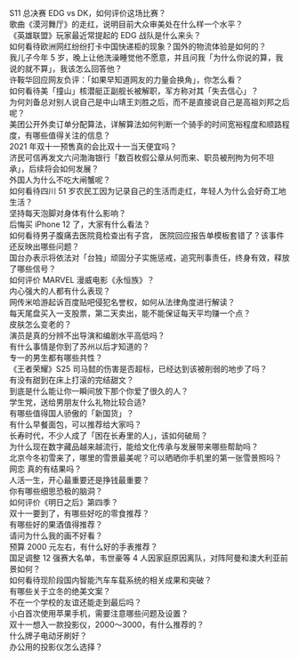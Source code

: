S11 总决赛 EDG vs DK，如何评价这场比赛？  
歌曲《漠河舞厅》的走红，说明目前大众审美处在什么样一个水平？  
《英雄联盟》玩家最近常提起的 EDG 战队是什么来头？  
如何看待欧洲网红纷纷打卡中国快递柜的现象？国外的物流体验是如何的？  
我儿子今年 5 岁，晚上让他洗澡睡觉他不愿意，并且问我「为什么你说的算，我说的就不算」，我该怎么回答他？  
许鞍华回应网友负评：「如果早知道网友的力量会换角」，你怎么看？  
如何看待美「撞山」核潜艇正副舰长被解职，军方称对其「失去信心」？  
为何刘备总对别人说自己是中山靖王刘胜之后，而不是直接说自己是高祖刘邦之后呢？  
美团公开外卖订单分配算法，详解算法如何判断一个骑手的时间宽裕程度和顺路程度，有哪些值得关注的信息？  
2021 年双十一预售真的会比双十一当天便宜吗？  
济民可信再发文六问渤海银行「数百枚假公章从何而来、职员被刑拘为何不坦承」，后续将会如何发展？  
外国人为什么不吃大闸蟹呢？  
如何看待四川 51 岁农民工因为记录自己的生活而走红，年轻人为什么会好奇工地生活？  
坚持每天泡脚对身体有什么影响？  
后悔买 iPhone 12 了，大家有什么看法？  
如何看待男子腹痛去医院竟检查出有子宫， 医院回应报告单模板套错了？该事件还反映出哪些问题？  
国台办表示将依法对「台独」顽固分子实施惩戒，追究刑事责任，终身有效，释放了哪些信号？  
如何评价 MARVEL 漫威电影《永恒族》？  
内心强大的人都有什么表现？  
网传米哈游起诉百度贴吧侵犯名誉权，如何从法律角度进行解读？  
每天尾盘买入一支股票，第二天卖出，能不能保证每天平均赚一个点？  
皮肤怎么变老的？  
演员是真的分辨不出导演和编剧水平高低吗？  
有什么事情是你到了苏州以后才知道的？  
专一的男生都有哪些共性？  
《王者荣耀》S25 司马懿的伤害是否超标，已经达到该被削弱的地步了吗？  
有没有甜到在床上打滚的完结甜文？  
到底是什么能让你一瞬间放下那个你爱了很久的人？  
学生党，送给男朋友什么礼物比较合适?  
有哪些值得国人骄傲的「新国货」？  
有什么早餐面包，可以推荐给大家吗？  
长寿时代，不少人成了「困在长寿里的人」，该如何破局？  
为什么现在数字藏品越来越流行，能给文化传承与发展带来哪些帮助吗？  
北京今冬初雪来了，哪里的雪景最美呢？可以晒晒你手机里的第一张雪景照吗？  
网恋 真的有结果吗？  
人活一生，开心最重要还是挣钱最重要？  
你有哪些细思恐极的脑洞？  
如何评价《明日之后》第四季？  
双十一要到了，有哪些好吃的零食推荐？  
有哪些好的果酒值得推荐？  
请问为什么我的画不好看？  
预算 2000 元左右，有什么好的手表推荐？  
国足调整 12 强赛大名单，韦世豪等 4 人因家庭原因离队，对阵阿曼和澳大利亚前景如何？  
如何看待现阶段国内智能汽车车载系统的相关成果和突破？  
有哪些关于立冬的绝美文案？  
不在一个学校的友谊还能走到最后吗？  
小白首次使用苹果手机，需要注意哪些问题及设置？  
双十一想入一款投影仪，2000～3000，有什么推荐的？  
什么牌子电动牙刷好？  
办公用的投影仪怎么选择？  
